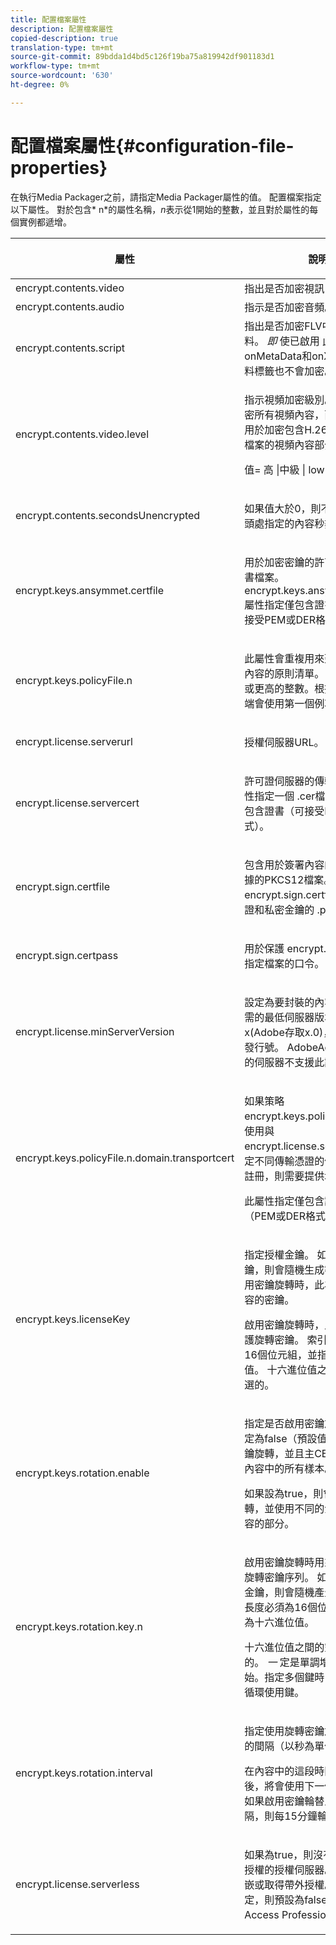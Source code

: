 ```yaml
---
title: 配置檔案屬性
description: 配置檔案屬性
copied-description: true
translation-type: tm+mt
source-git-commit: 89bdda1d4bd5c126f19ba75a819942df901183d1
workflow-type: tm+mt
source-wordcount: '630'
ht-degree: 0%

---
```



# 配置檔案屬性{#configuration-file-properties}

在執行Media Packager之前，請指定Media Packager屬性的值。 配置檔案指定以下屬性。 對於包含* n*的屬性名稱，*n*&#x200B;表示從1開始的整數，並且對於屬性的每個實例都遞增。

<table frame="all" colsep="1" rowsep="1" class="+ topic/table adobe-d/table " id="table_dx4_mpy_n4"> 
 <thead class="- topic/thead "> 
  <tr rowsep="1" class="- topic/row "> 
   <th colname="1" class="- topic/entry entry"> <p class="- topic/p ">屬性 </p> </th> 
   <th colname="2" class="- topic/entry entry"> <p class="- topic/p ">說明 </p> </th> 
  </tr> 
 </thead>
 <tbody class="- topic/tbody "> 
  <tr rowsep="1" class="- topic/row "> 
   <td colname="1" class="- topic/entry "><span class="codeph"> encrypt.contents.video</span> </td> 
   <td colname="2" class="- topic/entry "> 指出是否加密視訊內容。 </td> 
  </tr> 
  <tr rowsep="1" class="- topic/row "> 
   <td colname="1" class="- topic/entry "><span class="codeph"> encrypt.contents.audio</span> </td> 
   <td colname="2" class="- topic/entry "> 指示是否加密音頻。 </td> 
  </tr> 
  <tr rowsep="1" class="- topic/row "> 
   <td colname="1" class="- topic/entry "><span class="codeph"> encrypt.contents.script</span> </td> 
   <td colname="2" class="- topic/entry ">指出是否加密FLV中的指令碼資料。 <i class="+ topic/ph hi-d/i ">即</i> 使已啟用 <i class="+ topic/ph hi-d/i "></i> 此選項，onMetaData和onXMPscript資料標籤也不會加密。 </td> 
  </tr> 
  <tr rowsep="1" class="- topic/row "> 
   <td colname="1" class="- topic/entry "><span class="codeph"> encrypt.contents.video.level</span> </td> 
   <td colname="2" class="- topic/entry "> <p class="- topic/p ">指示視頻加密級別。 高值用於加密所有視頻內容，而中值和低值用於加密包含H.264內容的F4V檔案的視頻內容部分。 </p> <p class="- topic/p ">值= <span class="codeph">高 |中級 | low</span> </p> </td> 
  </tr> 
  <tr rowsep="1" class="- topic/row "> 
   <td colname="1" class="- topic/entry "><span class="codeph"> encrypt.contents.secondsUnencrypted</span> </td> 
   <td colname="2" class="- topic/entry "> <p class="- topic/p ">如果值大於0，則不會加密檔案開頭處指定的內容秒數。 </p> </td> 
  </tr> 
  <tr rowsep="1" class="- topic/row "> 
   <td colname="1" class="- topic/entry "><span class="codeph"> encrypt.keys.ansymmet.certfile</span> </td> 
   <td colname="2" class="- topic/entry "> <p class="- topic/p ">用於加密密鑰的許可證伺服器證書檔案。 <span class="codeph"> encrypt.keys.ansymetic.certfile</span>屬性指定僅包含證書的檔案（可接受PEM或DER格式）。 </p> </td> 
  </tr> 
  <tr rowsep="1" class="- topic/row "> 
   <td colname="1" class="- topic/entry "><span class="+ topic/ph pr-d/codeph codeph">encrypt.keys.policyFile.n</span> </td> 
   <td colname="2" class="- topic/entry "> <p class="- topic/p ">此屬性會重複用來建立要套用至內容的原則清單。 <span class="codeph"> </span> nis一個值為1或更高的整數。根據預設，用戶端會使用第一個例項。 </p> </td> 
  </tr> 
  <tr rowsep="1" class="- topic/row "> 
   <td colname="1" class="- topic/entry "><span class="codeph"> encrypt.license.serverurl</span> </td> 
   <td colname="2" class="- topic/entry "> <p class="- topic/p ">授權伺服器URL。 </p> </td> 
  </tr> 
  <tr rowsep="1" class="- topic/row "> 
   <td colname="1" class="- topic/entry "><span class="codeph"> encrypt.license.servercert</span> </td> 
   <td colname="2" class="- topic/entry "> <p class="- topic/p ">許可證伺服器的傳輸證書。 此屬性指定一個<span class="filepath"> .cer</span>檔案，該檔案僅包含證書（可接受PEM或DER格式）。 </p> </td> 
  </tr> 
  <tr rowsep="1" class="- topic/row "> 
   <td colname="1" class="- topic/entry "><span class="codeph"> encrypt.sign.certfile</span> </td> 
   <td colname="2" class="- topic/entry "> <p class="- topic/p ">包含用於簽署內容的Packager憑據的PKCS12檔案。 <span class="codeph"> encrypt.sign.certfile</span>應指包含憑證和私密金鑰的<span class="filepath"> .pfx</span>檔案。 </p> </td> 
  </tr> 
  <tr rowsep="1" class="- topic/row "> 
   <td colname="1" class="- topic/entry "><span class="codeph"> encrypt.sign.certpass</span> </td> 
   <td colname="2" class="- topic/entry "> <p class="- topic/p ">用於保護<span class="codeph"> encrypt.sign.certfile</span>所指定檔案的口令。 </p> </td> 
  </tr> 
  <tr rowsep="1" class="- topic/row "> 
   <td colname="1" class="- topic/entry "><span class="codeph"> encrypt.license.minServerVersion</span> </td> 
   <td colname="2" class="- topic/entry "> <p class="- topic/p ">設定為要封裝的內容發行授權所需的最低伺服器版本。 指定x(Adobe存取x.0)，其中x =主要發行號。 AdobeAccess 3.0之前的伺服器不支援此設定。 </p> </td> 
  </tr> 
  <tr rowsep="1" class="- topic/row "> 
   <td colname="1" class="- topic/entry "><span class="codeph">encrypt.keys.policyFile.n.domain.transportcert</span> </td> 
   <td colname="2" class="- topic/entry "> <p class="- topic/p ">如果策略<span class="+ topic/ph pr-d/codeph codeph"> encrypt.keys.policyFile.n</span>需要向使用與<span class="+ topic/ph pr-d/codeph codeph"> encrypt.license.servercert</span>中指定不同傳輸憑證的伺服器進行域註冊，則需要提供域傳輸證書。 </p> <p class="- topic/p ">此屬性指定僅包含證書的檔案（PEM或DER格式是可接受的）。 </p> </td> 
  </tr> 
  <tr rowsep="1" class="- topic/row "> 
   <td colname="1" class="- topic/entry "><span class="codeph"> encrypt.keys.licenseKey</span> </td> 
   <td colname="2" class="- topic/entry "> <p class="- topic/p ">指定授權金鑰。 如果未指定密鑰，則會隨機生成密鑰。 當未啟用密鑰旋轉時，此為用於加密內容的密鑰。 </p> <p class="- topic/p ">啟用密鑰旋轉時，此密鑰用於保護旋轉密鑰。 索引鍵長度必須為16個位元組，並指定為十六進位值。 十六進位值之間的空格是可選的。 </p> </td> 
  </tr> 
  <tr rowsep="1" class="- topic/row "> 
   <td colname="1" class="- topic/entry "><span class="codeph"> encrypt.keys.rotation.enable</span> </td> 
   <td colname="2" class="- topic/entry "> <p class="- topic/p ">指定是否啟用密鑰旋轉。 如果設定為false（預設值），則禁用密鑰旋轉，並且主CEK將用於加密內容中的所有樣本。 </p> <p class="- topic/p ">如果設為true，則會啟用金鑰旋轉，並使用不同的金鑰來加密內容的部分。 </p> </td> 
  </tr> 
  <tr rowsep="1" class="- topic/row "> 
   <td colname="1" class="- topic/entry "><span class="codeph">encrypt.keys.rotation.key.n</span> </td> 
   <td colname="2" class="- topic/entry "> <p class="- topic/p ">啟用密鑰旋轉時用來加密內容的旋轉密鑰序列。 如果未指定任何金鑰，則會隨機產生金鑰。 密鑰長度必須為16個位元組，並指定為十六進位值。 </p> <p class="- topic/p ">十六進位值之間的空格是可選的。 <i class="+ topic/ph hi-d/i ">一</i> 定是單調增加，從1開始。指定多個鍵時，按指示順序循環使用鍵。 </p> </td> 
  </tr> 
  <tr rowsep="1" class="- topic/row "> 
   <td colname="1" class="- topic/entry "><span class="codeph"> encrypt.keys.rotation.interval</span> </td> 
   <td colname="2" class="- topic/entry "> <p class="- topic/p ">指定使用旋轉密鑰加密內容樣本的間隔（以秒為單位）。 </p> <p class="- topic/p ">在內容中的這段時間經過加密後，將會使用下一個旋轉金鑰。 如果啟用密鑰輪替且未指定間隔，則每15分鐘輪替一次密鑰。 </p> </td> 
  </tr> 
  <tr rowsep="0" class="- topic/row "> 
   <td colname="1" class="- topic/entry "><span class="codeph"> encrypt.license.serverless</span> </td> 
   <td colname="2" class="- topic/entry "> <p class="- topic/p ">如果為true，則沒有可從中取得授權的授權伺服器。 授權必須內嵌或取得帶外授權。 如果未指定，則預設為false。 僅在Adobe Access Professional支援。 </p> </td> 
  </tr> 
 </tbody> 
</table>

